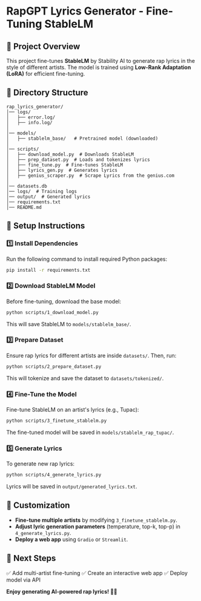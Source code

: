 # **RapGPT Lyrics Generator - Fine-Tuning StableLM**

## **📌 Project Overview**

This project fine-tunes **StableLM** by Stability AI to generate rap lyrics in the style of different artists. The model is trained using **Low-Rank Adaptation (LoRA)** for efficient fine-tuning.

## **📁 Directory Structure**

```
rap_lyrics_generator/
│── logs/
│   ├── error.log/
│   ├── info.log/
│
│── models/
│   ├── stablelm_base/   # Pretrained model (downloaded)
│
│── scripts/
│   ├── download_model.py  # Downloads StableLM
│   ├── prep_dataset.py  # Loads and tokenizes lyrics
│   ├── fine_tune.py  # Fine-tunes StableLM
│   ├── lyrics_gen.py  # Generates lyrics
│   ├── genius_scraper.py  # Scrape Lyrics from the genius.com
│
│── datasets.db
│── logs/  # Training logs
│── output/  # Generated lyrics
│── requirements.txt
│── README.md
```

## **🚀 Setup Instructions**

### **1️⃣ Install Dependencies**

Run the following command to install required Python packages:

```bash
pip install -r requirements.txt
```

### **2️⃣ Download StableLM Model**

Before fine-tuning, download the base model:

```bash
python scripts/1_download_model.py
```

This will save StableLM to `models/stablelm_base/`.

### **3️⃣ Prepare Dataset**

Ensure rap lyrics for different artists are inside `datasets/`. Then, run:

```bash
python scripts/2_prepare_dataset.py
```

This will tokenize and save the dataset to `datasets/tokenized/`.

### **4️⃣ Fine-Tune the Model**

Fine-tune StableLM on an artist's lyrics (e.g., Tupac):

```bash
python scripts/3_finetune_stablelm.py
```

The fine-tuned model will be saved in `models/stablelm_rap_tupac/`.

### **5️⃣ Generate Lyrics**

To generate new rap lyrics:

```bash
python scripts/4_generate_lyrics.py
```

Lyrics will be saved in `output/generated_lyrics.txt`.

## **🎯 Customization**

- **Fine-tune multiple artists** by modifying `3_finetune_stablelm.py`.
- **Adjust lyric generation parameters** (temperature, top-k, top-p) in `4_generate_lyrics.py`.
- **Deploy a web app** using `Gradio` or `Streamlit`.

## **📌 Next Steps**

✅ Add multi-artist fine-tuning
✅ Create an interactive web app
✅ Deploy model via API

**Enjoy generating AI-powered rap lyrics! 🎤🔥**
